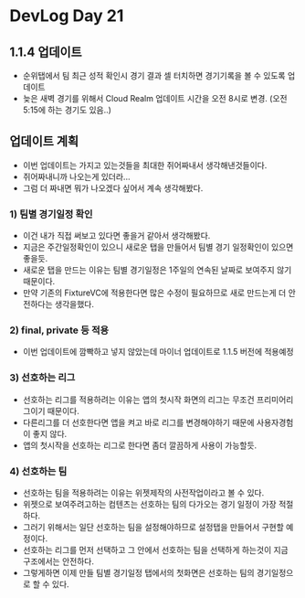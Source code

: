 # DevLog Day 21

## 1.1.4 업데이트

- 순위탭에서 팀 최근 성적 확인시 경기 결과 셀 터치하면 경기기록을 볼 수 있도록 업데이트
- 늦은 새벽 경기를 위해서 Cloud Realm 업데이트 시간을 오전 8시로 변경. (오전 5:15에 하는 경기도 있음..)

## 업데이트 계획
- 이번 업데이트는 가지고 있는것들을 최대한 쥐어짜내서 생각해낸것들이다.
- 쥐어짜내니까 나오는게 있더라...
- 그럼 더 짜내면 뭐가 나오겠다 싶어서 계속 생각해봤다.

### 1) 팀별 경기일정 확인
- 이건 내가 직접 써보고 있다면 좋을거 같아서 생각해봤다.
- 지금은 주간일정확인이 있으니 새로운 탭을 만들어서 팀별 경기 일정확인이 있으면 좋을듯.
- 새로운 탭을 만드는 이유는 팀별 경기일정은 1주일의 연속된 날짜로 보여주지 않기 때문이다.
- 만약 기존의 FixtureVC에 적용한다면 많은 수정이 필요하므로 새로 만드는게 더 안전하다는 생각을했다.

### 2) final, private 등 적용
- 이번 업데이트에 깜빡하고 넣지 않았는데 마이너 업데이트로 1.1.5 버전에 적용예정

### 3) 선호하는 리그
- 선호하는 리그를 적용하려는 이유는 앱의 첫시작 화면의 리그는 무조건 프리미어리그이기 때문이다.
- 다른리그를 더 선호한다면 앱을 켜고 바로 리그를 변경해야하기 때문에 사용자경험이 좋지 않다.
- 앱의 첫시작을 선호하는 리그로 한다면 좀더 깔끔하게 사용이 가능할듯.

### 4) 선호하는 팀
- 선호하는 팀을 적용하려는 이유는 위젯제작의 사전작업이라고 볼 수 있다.
- 위젯으로 보여주려고하는 컴텐츠는 선호하는 팀의 다가오는 경기 일정이 가장 적절하다.
- 그러기 위해서는 일단 선호하는 팀을 설정해야하므로 설정탭을 만들어서 구현할 예정이다.
- 선호하는 리그를 먼저 선택하고 그 안에서 선호하는 팀을 선택하게 하는것이 지금 구조에서는 안전하다.
- 그렇게하면 이제 만들 팀별 경기일정 탭에서의 첫화면은 선호하는 팀의 경기일정으로 할 수 있다.
